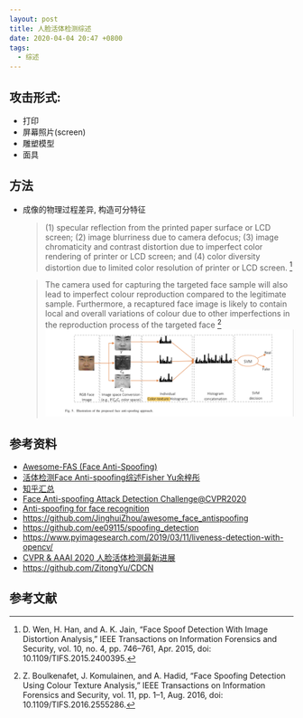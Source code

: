 ```yaml
---
layout: post
title: 人脸活体检测综述
date: 2020-04-04 20:47 +0800
tags:
  - 综述
---
```




## 攻击形式:

- 打印
- 屏幕照片(screen)
- 雕塑模型
- 面具

## 方法

- 成像的物理过程差异, 构造可分特征
  
  > (1) specular reflection from the printed paper surface or LCD screen; (2) image blurriness due to camera defocus; (3) image chromaticity and contrast distortion due to imperfect color rendering of printer or LCD screen; and (4) color diversity distortion due to limited color resolution of printer or LCD screen. [^1]

  > The camera used for capturing the targeted face sample will also lead to imperfect colour reproduction compared to the legitimate sample. Furthermore, a recaptured face image is likely to contain local and overall variations of colour due to other imperfections in the reproduction process of the targeted face [^2]
  ![](/images/color-texture.png)

## 参考资料

- [Awesome-FAS (Face Anti-Spoofing)](https://github.com/RizhaoCai/Awesome-FAS#awesome-fas-face-anti-spoofing)
- [活体检测Face Anti-spoofing综述Fisher Yu余梓彤](https://zhuanlan.zhihu.com/p/43480539)
- [知乎汇总](https://zhuanlan.zhihu.com/p/69733383)
- [Face Anti-spoofing Attack Detection Challenge@CVPR2020](https://sites.google.com/qq.com/face-anti-spoofing/winners-results/challengecvpr2020)
- [Anti-spoofing for face recognition](https://thakkarnidhi.com/blogs/datascience/anti-spoofing-for-face-recognition/)
- https://github.com/JinghuiZhou/awesome_face_antispoofing
- https://github.com/ee09115/spoofing_detection
- https://www.pyimagesearch.com/2019/03/11/liveness-detection-with-opencv/
- [CVPR & AAAI 2020 人脸活体检测最新进展](https://zhuanlan.zhihu.com/p/114313640)
- https://github.com/ZitongYu/CDCN

## 参考文献

[^1]: D. Wen, H. Han, and A. K. Jain, “Face Spoof Detection With Image Distortion Analysis,” IEEE Transactions on Information Forensics and Security, vol. 10, no. 4, pp. 746–761, Apr. 2015, doi: 10.1109/TIFS.2015.2400395.
[^2]: Z. Boulkenafet, J. Komulainen, and A. Hadid, “Face Spoofing Detection Using Colour Texture Analysis,” IEEE Transactions on Information Forensics and Security, vol. 11, pp. 1–1, Aug. 2016, doi: 10.1109/TIFS.2016.2555286.
[^3]: Z. Yu et al., “Searching Central Difference Convolutional Networks for Face Anti-Spoofing,” arXiv:2003.04092 [cs], Mar. 2020, Accessed: Apr. 06, 2020. [Online]. Available: http://arxiv.org/abs/2003.04092.
